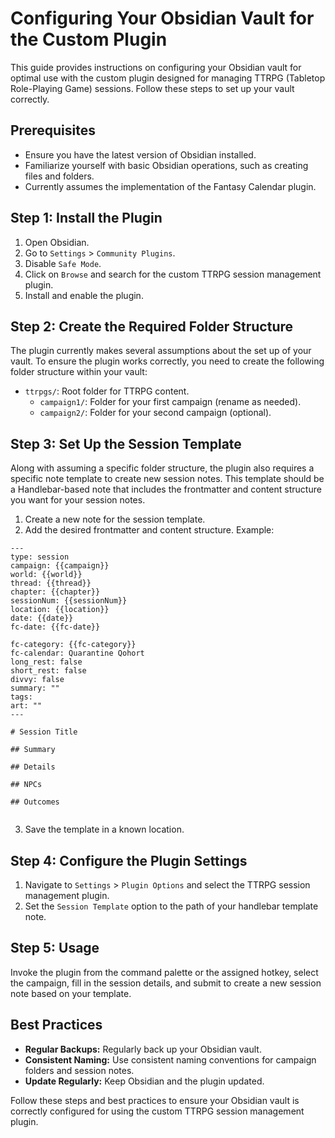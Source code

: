 # Configuring Your Obsidian Vault for the Custom Plugin

This guide provides instructions on configuring your Obsidian vault for optimal use with the custom plugin designed for managing TTRPG (Tabletop Role-Playing Game) sessions. Follow these steps to set up your vault correctly.

## Prerequisites

- Ensure you have the latest version of Obsidian installed.
- Familiarize yourself with basic Obsidian operations, such as creating files and folders.
- Currently assumes the implementation of the Fantasy Calendar plugin.

## Step 1: Install the Plugin

1. Open Obsidian.
2. Go to `Settings` > `Community Plugins`.
3. Disable `Safe Mode`.
4. Click on `Browse` and search for the custom TTRPG session management plugin.
5. Install and enable the plugin.

## Step 2: Create the Required Folder Structure
The plugin currently makes several assumptions about the set up of your vault. To ensure the plugin works correctly, you need to create the following folder structure within your vault:

- `ttrpgs/`: Root folder for TTRPG content.
  - `campaign1/`: Folder for your first campaign (rename as needed).
  - `campaign2/`: Folder for your second campaign (optional).

## Step 3: Set Up the Session Template
Along with assuming a specific folder structure, the plugin also requires a specific note template to create new session notes. This template should be a Handlebar-based note that includes the frontmatter and content structure you want for your session notes.

1. Create a new note for the session template.
2. Add the desired frontmatter and content structure. Example:

```
---
type: session
campaign: {{campaign}}
world: {{world}}
thread: {{thread}}
chapter: {{chapter}}
sessionNum: {{sessionNum}}
location: {{location}}
date: {{date}}
fc-date: {{fc-date}}

fc-category: {{fc-category}}
fc-calendar: Quarantine Qohort
long_rest: false
short_rest: false
divvy: false
summary: ""
tags: 
art: ""
---

# Session Title

## Summary

## Details

## NPCs

## Outcomes


```

3. Save the template in a known location.

## Step 4: Configure the Plugin Settings

1. Navigate to `Settings` > `Plugin Options` and select the TTRPG session management plugin.
2. Set the `Session Template` option to the path of your handlebar template note.


## Step 5: Usage

Invoke the plugin from the command palette or the assigned hotkey, select the campaign, fill in the session details, and submit to create a new session note based on your template.

## Best Practices

- **Regular Backups:** Regularly back up your Obsidian vault.
- **Consistent Naming:** Use consistent naming conventions for campaign folders and session notes.
- **Update Regularly:** Keep Obsidian and the plugin updated.

Follow these steps and best practices to ensure your Obsidian vault is correctly configured for using the custom TTRPG session management plugin.
